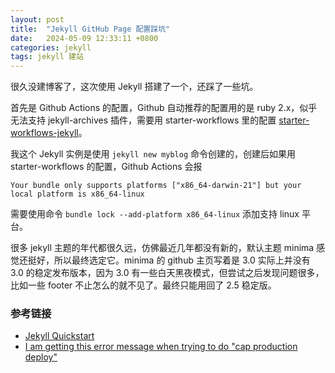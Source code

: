 ```yaml
---
layout: post
title:  "Jekyll GitHub Page 配置踩坑"
date:   2024-05-09 12:33:11 +0800
categories: jekyll
tags: jekyll 建站
---
```


很久没建博客了，这次使用 Jekyll 搭建了一个，还踩了一些坑。

首先是 Github Actions 的配置，Github 自动推荐的配置用的是 ruby 2.x，似乎无法支持 jekyll-archives 插件，需要用 starter-workflows 里的配置 [starter-workflows-jekyll](https://github.com/actions/starter-workflows/blob/main/pages/jekyll.yml)。


我这个 Jekyll 实例是使用 `jekyll new myblog` 命令创建的，创建后如果用 starter-workflows 的配置，Github Actions 会报

```
Your bundle only supports platforms ["x86_64-darwin-21"] but your local platform is x86_64-linux
```

需要使用命令 `bundle lock --add-platform x86_64-linux` 添加支持 linux 平台。

很多 jekyll 主题的年代都很久远，仿佛最近几年都没有新的，默认主题 minima 感觉还挺好，所以最终选定它。minima 的 github 主页写着是 3.0 实际上并没有 3.0 的稳定发布版本，因为 3.0 有一些白天黑夜模式，但尝试之后发现问题很多，比如一些 footer 不止怎么的就不见了。最终只能用回了 2.5 稳定版。


### 参考链接

- [Jekyll Quickstart](https://jekyllrb.com/docs/)
- [I am getting this error message when trying to do "cap production deploy"](https://stackoverflow.com/questions/73432608/i-am-getting-this-error-message-when-trying-to-do-cap-production-deploy)
